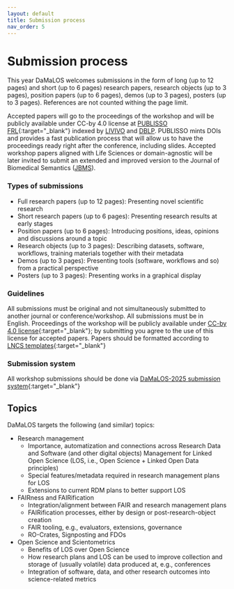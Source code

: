 ```yaml
---
layout: default
title: Submission process
nav_order: 5
---
```


# Submission process

This year DaMaLOS welcomes submissions in the form of long (up to 12 pages) and short (up to 6 pages) research papers, research objects (up to 3 pages), position papers (up to 6 pages), demos (up to 3 pages), posters (up to 3 pages). References are not counted withing the page limit.

Accepted papers will go to the proceedings of the workshop and will be publicly available under CC-by 4.0 license at [PUBLISSO FRL](https://repository.publisso.de/){:target="_blank"} indexed by [LIVIVO](https://www.livivo.de/) and [DBLP](https://dblp.org/search?q=damalos). PUBLISSO mints DOIs and provides a fast publication process that will allow us to have the proceedings ready right after the conference, including slides. Accepted workshop papers aligned with Life Sciences or domain-agnostic will be later invited to submit an extended and improved version to the Journal of Biomedical Semantics ([JBMS](./jbms)).

### Types of submissions
* Full research papers (up to 12 pages): Presenting novel scientific research
* Short research papers (up to 6 pages): Presenting research results at early stages
* Position papers (up to 6 pages): Introducing positions, ideas, opinions and discussions around a topic
* Research objects (up to 3 pages): Describing datasets, software, workflows, training materials together with their metadata
* Demos (up to 3 pages): Presenting tools (software, workflows and so) from a practical perspective
* Posters (up to 3 pages): Presenting works in a graphical display


### Guidelines
All submissions must be original and not simultaneously submitted to another journal or conference/workshop. All submissions must be in English. Proceedings of the workshop will be publicly available under [CC-by 4.0 license](https://creativecommons.org/licenses/by/4.0/){:target="_blank"}; by submitting you agree to the use of this license for accepted papers. Papers should be formatted according to [LNCS templates](https://www.springer.com/gp/computer-science/lncs/conference-proceedings-guidelines){:target="_blank"}

### Submission system
All workshop submissions should be done via [DaMaLOS-2025 submission system](){:target="_blank"}

## Topics
 DaMaLOS targets the following (and similar) topics:

* Research management
  * Importance, automatization and connections across Research Data and Software (and other digital objects) Management for Linked Open Science (LOS,  i.e., Open Science + Linked Open Data principles)
  * Special features/metadata required in research management plans for LOS
  * Extensions to current RDM plans to better support LOS
* FAIRness and FAIRification
  * Integration/alignment between FAIR and research management plans
  * FAIRification processes, either by design or post-research-object creation
  * FAIR tooling, e.g., evaluators, extensions, governance
  * RO-Crates, Signposting and FDOs
* Open Science and Scientometrics
  * Benefits of LOS over Open Science
  * How research plans and LOS can be used to improve collection and storage of (usually volatile) data produced at, e.g., conferences
  * Integration of software, data, and other research outcomes into science-related metrics

